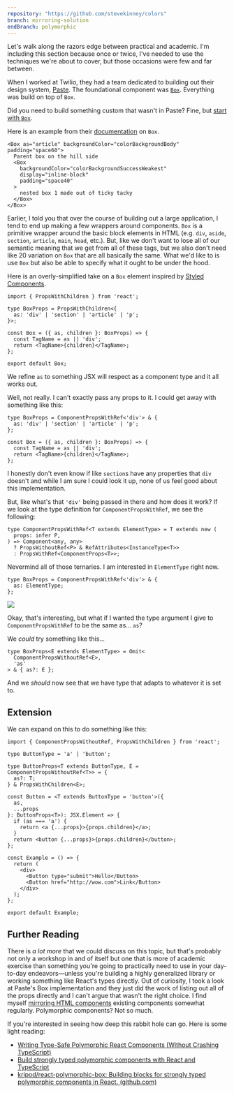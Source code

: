 ```yaml
---
repository: "https://github.com/stevekinney/colors"
branch: mirroring-solution
endBranch: polymorphic
---
```


Let's walk along the razors edge between practical and academic. I'm including this section because once or twice, I've needed to use the techniques we're about to cover, but those occasions were few and far between.

When I worked at Twilio, they had a team dedicated to building out their design system, [Paste](https://paste.twilio.design). The foundational component was [`Box`](https://paste.twilio.design/primitives/box). Everything was build on top of `Box`.

Did you need to build something custom that wasn't in Paste? Fine, but [start with `Box`](https://paste.twilio.design/primitives/box/#when-to-use-box).

Here is an example from their [documentation](https://paste.twilio.design/primitives/box) on `Box`.

````tsx
<Box as="article" backgroundColor="colorBackgroundBody" padding="space60">
  Parent box on the hill side
  <Box
    backgroundColor="colorBackgroundSuccessWeakest"
    display="inline-block"
    padding="space40"
  >
    nested box 1 made out of ticky tacky
  </Box>
</Box>
````

Earlier, I told you that over the course of building out a large application, I tend to end up making a few wrappers around components. `Box` is a primitive wrapper around the basic block elements in HTML (e.g. `div`, `aside`, `section`, `article`, `main`, `head`, etc.). But, like we don't want to lose all of our semantic meaning that we get from all of these tags, but we also don't need like 20 variation on `Box` that are all basically the same. What we'd like to is use `Box` but also be able to specify what it ought to be under the hood.

Here is an overly-simplified take on a `Box` element inspired by [Styled Components](https://medium.com/styled-components/announcing-styled-components-v4-better-faster-stronger-3fe1aba1a112).

````tsx
import { PropsWithChildren } from 'react';

type BoxProps = PropsWithChildren<{
  as: 'div' | 'section' | 'article' | 'p';
}>;

const Box = ({ as, children }: BoxProps) => {
  const TagName = as || 'div';
  return <TagName>{children}</TagName>;
};

export default Box;
````

We refine `as` to something JSX will respect as a component type and it all works out.

Well, not really. I can't exactly pass any props to it. I could get away with something like this:

````tsx
type BoxProps = ComponentPropsWithRef<'div'> & {
  as: 'div' | 'section' | 'article' | 'p';
};

const Box = ({ as, children }: BoxProps) => {
  const TagName = as || 'div';
  return <TagName>{children}</TagName>;
};
````

I honestly don't even know if like `section`s have any properties that `div` doesn't and while I am sure I could look it up, none of us feel good about this implementation.

But, like what's that `'div'` being passed in there and how does it work? If we look at the type definition for `ComponentPropsWithRef`, we see the following:

````tsx
type ComponentPropsWithRef<T extends ElementType> = T extends new (
  props: infer P,
) => Component<any, any>
  ? PropsWithoutRef<P> & RefAttributes<InstanceType<T>>
  : PropsWithRef<ComponentProps<T>>;
````

Nevermind all of those ternaries. I am interested in `ElementType` right now.

````tsx
type BoxProps = ComponentPropsWithRef<'div'> & {
  as: ElementType;
};
````

![](_attachments/Pasted%20image%2020221114204641.png)

Okay, that's interesting, but what if I wanted the type argument I give to `ComponentPropsWithRef` to be the same as… `as`?

We *could* try something like this…

````tsx
type BoxProps<E extends ElementType> = Omit<
  ComponentPropsWithoutRef<E>,
  'as'
> & { as?: E };
````

And we *should* now see that we have type that adapts to whatever it is set to.

## Extension

We can expand on this to do something like this:

````tsx
import { ComponentPropsWithoutRef, PropsWithChildren } from 'react';

type ButtonType = 'a' | 'button';

type ButtonProps<T extends ButtonType, E = ComponentPropsWithoutRef<T>> = {
  as?: T;
} & PropsWithChildren<E>;

const Button = <T extends ButtonType = 'button'>({
  as,
  ...props
}: ButtonProps<T>): JSX.Element => {
  if (as === 'a') {
    return <a {...props}>{props.children}</a>;
  }
  return <button {...props}>{props.children}</button>;
};

const Example = () => {
  return (
    <div>
      <Button type="submit">Hello</Button>
      <Button href="http://wow.com">Link</Button>
    </div>
  );
};

export default Example;
````

## Further Reading

There is *a lot more* that we could discuss on this topic, but that's probably not only a workshop in and of itself but one that is more of academic exercise than something you're going to practically need to use in your day-to-day endeavors—unless you're building a highly generalized library or working something like React's types directly. Out of curiosity, I took a look at Paste's Box implementation and they just did the work of listing out all of the props directly and I can't argue that wasn't the right choice. I find myself [mirroring HTML components](Mirroring%20HTML%20components.md) existing components somewhat regularly. Polymorphic components? Not so much.

If you're interested in seeing how deep this rabbit hole can go. Here is some light reading:

* [Writing Type-Safe Polymorphic React Components (Without Crashing TypeScript)](https://blog.andrewbran.ch/polymorphic-react-components/)
* [Build strongly typed polymorphic components with React and TypeScript ](https://blog.logrocket.com/build-strongly-typed-polymorphic-components-react-typescript/)
* [kripod/react-polymorphic-box: Building blocks for strongly typed polymorphic components in React. (github.com)](https://github.com/kripod/react-polymorphic-box)
